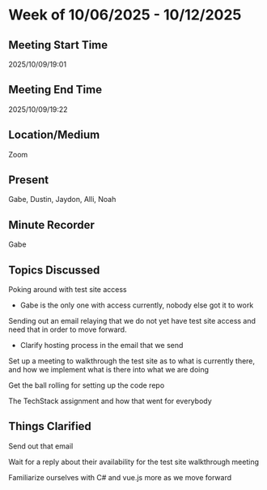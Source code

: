 # Week of 10/06/2025 - 10/12/2025

## Meeting Start Time

2025/10/09/19:01

## Meeting End Time

2025/10/09/19:22

## Location/Medium

Zoom

## Present

Gabe, Dustin, Jaydon, Alli, Noah

## Minute Recorder

Gabe

## Topics Discussed

Poking around with test site access
- Gabe is the only one with access currently, nobody else got it to work

Sending out an email relaying that we do not yet have test site access and need that in order to move forward.
- Clarify hosting process in the email that we send

Set up a meeting to walkthrough the test site as to what is currently there, and how we implement what is there into what we are doing

Get the ball rolling for setting up the code repo

The TechStack assignment and how that went for everybody


## Things Clarified

Send out that email 

Wait for a reply about their availability for the test site walkthrough meeting

Familiarize ourselves with C# and vue.js more as we move forward
